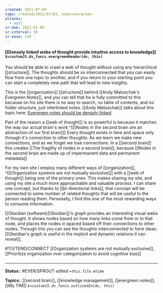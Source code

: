 ```yaml
---
created: 2021-07-03
tags: created/2021/07/03, node/evergreen
aliases:
  - null
sr-due: 2022-01-09
sr-interval: 18
sr-ease: 220
---
```


#### [[Densely linked webs of thought provide intuitive access to knowledge]] `$=customJS.dv_funcs.evergreenHeader(dv, this)`

You should be able to crawl a web of thought without using any hierarchical [[structure]]. The thoughts should be so interconnected that you can easily flow from one topic to another, and if you return to your starting point you can start a completely new path that will lead to new insights. 

This is the [[organization]] [[structure]] behind [[Andy Matuschak's Evergreen Notes]], and you can tell that he is fully committed to this because on his site there is no way to search, no table of contents, and no folder structure, just interlinked notes. [[Andy Matuschak]] talks about this topic here: [Evergreen notes should be densely linked](https://notes.andymatuschak.org/z2HUE4ABbQjUNjrNemvkTCsLa1LPDRuwh1tXC)

Part of the reason a [[web of thought]] is so powerful is because it matches the way our actual brain's work
^[[[Nodes in the second brain are an abstraction of our first brain]]]
Every thought exists in time and space only through it's connection to other thoughts. As we learn we make new connections, and as we forget we lose connections. In a [[second brain]] this creates [[The fragility of nodes in a second brain]], because [[Nodes in the second brain are made up of impermanent data and permanent metadata]]

For my own site I employ many different ways of [[organization]], 
^[[[Organization systems are not mutually exclusive]]]
with a [[web of thought]] being one of the primary ones. This makes sharing my site, and using my site a much more approachable and valuable process. I can share one concept, but thanks to [[bi-directional links]], that concept will be connected to some number of related thoughts that will be useful to the person reading them. Personally, I find this one of the most rewarding ways to consume information.

[[Obsidian (software)|Obsidian]]'s graph provides an interesting visual webs of thought. It shows nodes based on how many links come from or to that node, and places the nodes in spaced based off their connections to other nodes. Through this you can see the thoughts interconnected to form ideas: [[Obsidian's graph is useful in the implicit and dynamic relations it can reveal]], 

#TO/TEND/CONNECT [[Organization systems are not mutually exclusive]], [[Prioritize organization over categorization to avoid cognitive bias]]

### <hr class="footnote"/>

**Status**:: #EVER/SPROUT 
*edited `=this.file.mtime`*

**Topics**:: [[second brain]], [[knowledge management]], [[evergreen notes]], [[My TIM]] 
*`$=customJS.dv_funcs.outlinedIn(dv, this)`*
